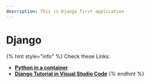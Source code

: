 ```yaml
---
description: This is Django first application
---
```


# Django

{% hint style="info" %}
Check these Links:

* [**Python in a container**](https://code.visualstudio.com/docs/containers/quickstart-python)
* [**Django Tutorial in Visual Studio Code**](https://code.visualstudio.com/docs/python/tutorial-django)
{% endhint %}

### &#x20;<a href="#_create-a-python-project" id="_create-a-python-project"></a>

